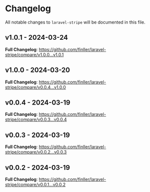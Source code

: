 # Changelog

All notable changes to `laravel-stripe` will be documented in this file.

## v1.0.1 - 2024-03-24

**Full Changelog**: https://github.com/finller/laravel-stripe/compare/v1.0.0...v1.0.1

## v1.0.0 - 2024-03-20

**Full Changelog**: https://github.com/finller/laravel-stripe/compare/v0.0.4...v1.0.0

## v0.0.4 - 2024-03-19

**Full Changelog**: https://github.com/finller/laravel-stripe/compare/v0.0.3...v0.0.4

## v0.0.3 - 2024-03-19

**Full Changelog**: https://github.com/finller/laravel-stripe/compare/v0.0.2...v0.0.3

## v0.0.2 - 2024-03-19

**Full Changelog**: https://github.com/finller/laravel-stripe/compare/v0.0.1...v0.0.2
